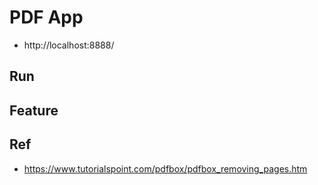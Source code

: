 # PDF App

- http://localhost:8888/

## Run

## Feature


## Ref

- https://www.tutorialspoint.com/pdfbox/pdfbox_removing_pages.htm